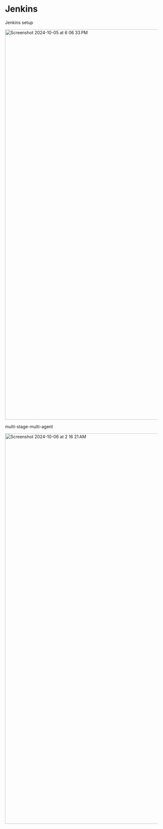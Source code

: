 # Jenkins
Jenkins setup 

<img width="1280" alt="Screenshot 2024-10-05 at 6 06 33 PM" src="https://github.com/user-attachments/assets/8a1f45be-21f7-41c1-96ab-e4ef73d9640f">

multi-stage-multi-agent


<img width="1280" alt="Screenshot 2024-10-06 at 2 16 21 AM" src="https://github.com/user-attachments/assets/90484206-84f0-4d2a-88d1-689257c0be75">

